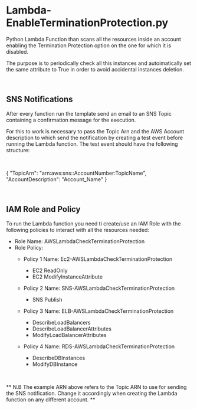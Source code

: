 # Lambda-EnableTerminationProtection.py

Python Lambda Function than scans all the resources inside an account enabling the Termination Protection option on the one for which it is disabled.

The purpose is to periodically check all this instances and autoimatically set the same attribute to True in order to avoid accidental instances deletion.

&nbsp;

## SNS Notifications
After every function run the template send an email to an SNS Topic containing a confirmation message for the execution.

For this to work is necessary to pass the Topic Arn and the AWS Account description  to which send the notification by creating a test event before running the Lambda function. The test event should have the following structure:

&nbsp;

{
"TopicArn": "arn:aws:sns::AccountNumber:TopicName",
"AccountDescription": "Account_Name"
}

&nbsp;

## IAM Role and Policy
To run the Lambda function you need ti create/use an IAM Role with the following policies to interact with all the resources needed:

- Role Name: AWSLambdaCheckTerminationProtection
- Role Policy: 
    - Policy 1 Name: Ec2-AWSLambdaCheckTerminationProtection
        - EC2 ReadOnly
        - EC2 ModifyInstanceAttribute

    - Policy 2 Name: SNS-AWSLambdaCheckTerminationProtection
        - SNS Publish

    - Policy 3 Name: ELB-AWSLambdaCheckTerminationProtection
        - DescribeLoadBalancers
        - DescribeLoadBalancerAttributes
        - ModifyLoadBalancerAttributes

    - Policy 4 Name: RDS-AWSLambdaCheckTerminationProtection
        - DescribeDBInstances
        - ModifyDBInstance

&nbsp;

** N.B The example ARN above refers to the Topic ARN to use for sending the SNS notification. Change it accordingly when creating the Lambda function on any different account. **
